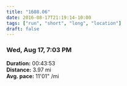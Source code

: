 ```yaml
---
title: "1608.06"
date: 2016-08-17T21:19:14-10:00
tags: ["run", "short", "long", "location"]
draft: false
---
```


### Wed, Aug 17, 7:03 PM

**Duration:** 00:43:53  
**Distance:** 3.97 mi  
**Avg. pace:** 11'01" /mi